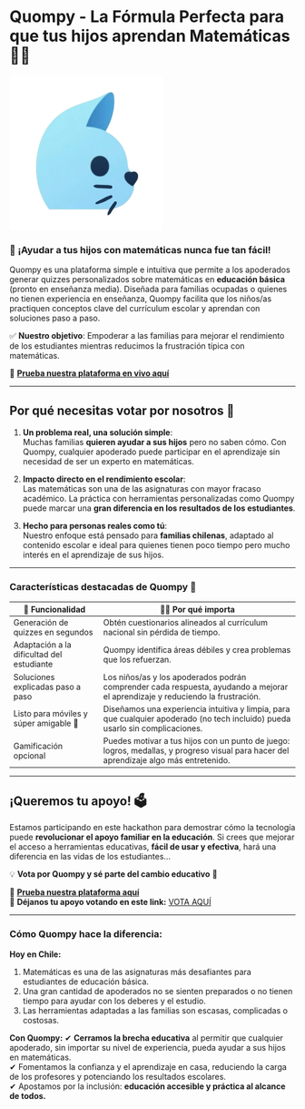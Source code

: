 # **Quompy** - La Fórmula Perfecta para que tus hijos aprendan Matemáticas 🚀🧠  

![quompy logo](./favicon.png)

### 🚀 **¡Ayudar a tus hijos con matemáticas nunca fue tan fácil!**
Quompy es una plataforma simple e intuitiva que permite a los apoderados generar quizzes personalizados sobre matemáticas en **educación básica** (pronto en enseñanza media). Diseñada para familias ocupadas o quienes no tienen experiencia en enseñanza, Quompy facilita que los niños/as practiquen conceptos clave del currículum escolar y aprendan con soluciones paso a paso.

✅ **Nuestro objetivo**: Empoderar a las familias para mejorar el rendimiento de los estudiantes mientras reducimos la frustración típica con matemáticas.

🔗 [**Prueba nuestra plataforma en vivo aquí**](https://quompy.com)

---

## **Por qué necesitas votar por nosotros 🤝**
1. **Un problema real, una solución simple**:  
   Muchas familias **quieren ayudar a sus hijos** pero no saben cómo. Con Quompy, cualquier apoderado puede participar en el aprendizaje sin necesidad de ser un experto en matemáticas.

2. **Impacto directo en el rendimiento escolar**:  
   Las matemáticas son una de las asignaturas con mayor fracaso académico. La práctica con herramientas personalizadas como Quompy puede marcar una **gran diferencia en los resultados de los estudiantes**.

3. **Hecho para personas reales como tú**:  
   Nuestro enfoque está pensado para **familias chilenas**, adaptado al contenido escolar e ideal para quienes tienen poco tiempo pero mucho interés en el aprendizaje de sus hijos.

---

### **Características destacadas de Quompy 💎**
| 📌 **Funcionalidad**                         | 👩‍🏫 **Por qué importa**                                                                                                                                   |
|--------------------------------------------|----------------------------------------------------------------------------------------------------------------------------------------------------------|
| Generación de quizzes en segundos          | Obtén cuestionarios alineados al currículum nacional sin pérdida de tiempo.                                                                               |
| Adaptación a la dificultad del estudiante  | Quompy identifica áreas débiles y crea problemas que los refuerzan.                                                                                       |
| Soluciones explicadas paso a paso          | Los niños/as y los apoderados podrán comprender cada respuesta, ayudando a mejorar el aprendizaje y reduciendo la frustración.                            |
| Listo para móviles y súper amigable 🎯     | Diseñamos una experiencia intuitiva y limpia, para que cualquier apoderado (no tech incluido) pueda usarlo sin complicaciones.                           |
| Gamificación opcional                      | Puedes motivar a tus hijos con un punto de juego: logros, medallas, y progreso visual para hacer del aprendizaje algo más entretenido.                     |

---

## **¡Queremos tu apoyo! 🗳️**
Estamos participando en este hackathon para demostrar cómo la tecnología puede **revolucionar el apoyo familiar en la educación**. Si crees que mejorar el acceso a herramientas educativas, **fácil de usar y efectiva**, hará una diferencia en las vidas de los estudiantes…

💡 **Vota por Quompy y sé parte del cambio educativo** 🚀

🔗 [**Prueba nuestra plataforma aquí**](https://quompy.com)  
🎯 **Déjanos tu apoyo votando en este link:** [VOTA AQUÍ](#coloca-el-link-para-votar)

---

### **Cómo Quompy hace la diferencia:**
**Hoy en Chile:**
1. Matemáticas es una de las asignaturas más desafiantes para estudiantes de educación básica.
2. Una gran cantidad de apoderados no se sienten preparados o no tienen tiempo para ayudar con los deberes y el estudio.
3. Las herramientas adaptadas a las familias son escasas, complicadas o costosas.

**Con Quompy:**
✔ **Cerramos la brecha educativa** al permitir que cualquier apoderado, sin importar su nivel de experiencia, pueda ayudar a sus hijos en matemáticas.  
✔ Fomentamos la confianza y el aprendizaje en casa, reduciendo la carga de los profesores y potenciando los resultados escolares.  
✔ Apostamos por la inclusión: **educación accesible y práctica al alcance de todos.**
